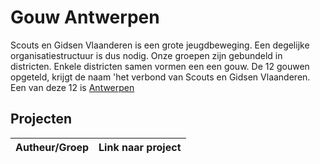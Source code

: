 # Gouw Antwerpen

Scouts en Gidsen Vlaanderen is een grote jeugdbeweging. Een degelijke organisatiestructuur is dus nodig. 
Onze groepen zijn gebundeld in districten. Enkele districten samen vormen een een gouw. De 12 gouwen opgeteld, krijgt de
naam 'het verbond van Scouts en Gidsen Vlaanderen. Een van deze 12 is [Antwerpen](https://www.gouwantwerpen.be)

## Projecten 

| Autheur/Groep | Link naar project |
| ------------- | ----------------- |
